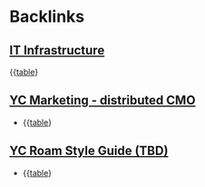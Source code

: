 
# Backlinks
## [IT Infrastructure](<IT Infrastructure.md>)
{{[table](<table.md>)}

## [YC Marketing - distributed CMO](<YC Marketing - distributed CMO.md>)
- {{[table](<table.md>)}

## [YC Roam Style Guide (TBD)](<YC Roam Style Guide (TBD).md>)
- {{[table](<table.md>)}

